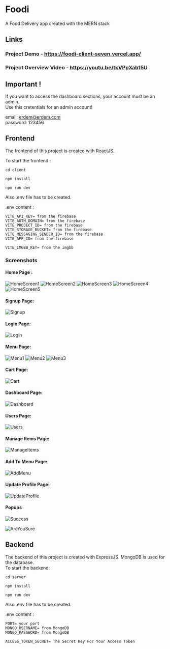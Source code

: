 # Foodi

A Food Delivery app created with the MERN stack

## Links

### Project Demo - https://foodi-client-seven.vercel.app/

### Project Overview Video - https://youtu.be/tkVPpXab15U

## Important !

If you want to access the dashboard sections, your account must be an admin. <br />
Use this cretentials for an admin account! <br />

email: erdem@erdem.com <br />
password: 123456

## Frontend

The frontend of this project is created with ReactJS.<br />

To start the frontend : <br />

`cd client`<br />

`npm install`<br />

`npm run dev`<br />

Also .env file has to be created. <br />

.env content :

```
VITE_API_KEY= from the firebase
VITE_AUTH_DOMAIN= from the firebase
VITE_PROJECT_ID= from the firebase
VITE_STORAGE_BUCKET= from the firebase
VITE_MESSAGING_SENDER_ID= from the firebase
VITE_APP_ID= from the firebase

VITE_IMGBB_KEY= from the imgbb
```

### Screenshots

#### Home Page :

![HomeScreen1](OverviewImages/Homepage1.PNG)
![HomeScreen2](OverviewImages/Homepage2.PNG)
![HomeScreen3](OverviewImages/Homepage3.PNG)
![HomeScreen4](OverviewImages/Homepage4.PNG)
![HomeScreen5](OverviewImages/Homepage5.PNG)

#### Signup Page:

![Signup](OverviewImages/Signup.PNG)

#### Login Page:

![Login](OverviewImages/Login.PNG)

#### Menu Page:

![Menu1](OverviewImages/Menu1.PNG)
![Menu2](OverviewImages/Menu2.PNG)
![Menu3](OverviewImages/Menu3.PNG)

#### Cart Page:

![Cart](OverviewImages/Cart.PNG)

#### Dashboard Page:

![Dashboard](OverviewImages/Dashboard.PNG)

#### Users Page:

![Users](OverviewImages/Users.PNG)

#### Manage Items Page:

![ManageItems](OverviewImages/ManageItems.PNG)

#### Add To Menu Page:

![AddMenu](OverviewImages/AddMenu.PNG)

#### Update Profile Page:

![UpdateProfile](OverviewImages/UpdateProfile.PNG)

#### Popups

![Success](OverviewImages/Success.PNG)

![AreYouSure](OverviewImages/AreYouSure.PNG)

## Backend

The backend of this project is created with ExpressJS. MongoDB is used for the database. <br />
To start the backend: <br />

`cd server`<br />

`npm install`<br />

`npm run dev`<br />

Also .env file has to be created. <br />

.env content :

```
PORT= your port
MONGO_USERNAME= from MongoDB
MONGO_PASSWORD= from MongoDB

ACCESS_TOKEN_SECRET= The Secret Key For Your Access Token
```
